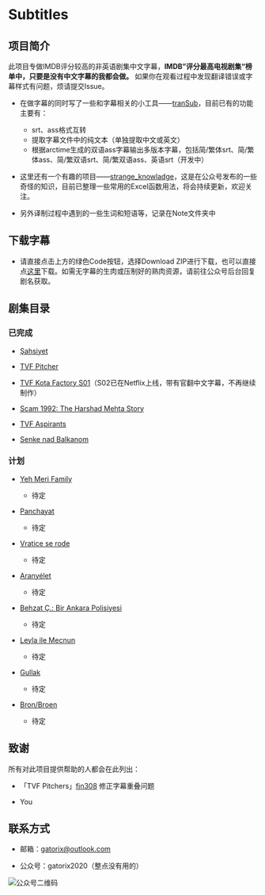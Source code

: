 # Subtitles

## 项目简介

此项目专做IMDB评分较高的非英语剧集中文字幕，**IMDB”评分最高电视剧集“榜单中，只要是没有中文字幕的我都会做。** 如果你在观看过程中发现翻译错误或字幕样式有问题，烦请提交Issue。
  
+ 在做字幕的同时写了一些和字幕相关的小工具——[tranSub](https://github.com/Gatorix/tranSub)，目前已有的功能主要有：
  + srt、ass格式互转
  + 提取字幕文件中的纯文本（单独提取中文或英文）
  + 根据arctime生成的双语ass字幕输出多版本字幕，包括简/繁体srt、简/繁体ass、简/繁双语srt、简/繁双语ass、英语srt（开发中）

+ 这里还有一个有趣的项目——[strange_knowladge](https://github.com/Gatorix/strange_knowladge)，这是在公众号发布的一些奇怪的知识，目前已整理一些常用的Excel函数用法，将会持续更新，欢迎关注。

+ 另外译制过程中遇到的一些生词和短语等，记录在Note文件夹中
  
## 下载字幕

+ 请直接点击上方的绿色Code按钮，选择Download ZIP进行下载，也可以直接点[这里](https://github.com/Gatorix/subtitles/archive/master.zip)下载。如需无字幕的生肉或压制好的熟肉资源，请前往公众号后台回复剧名获取。

## 剧集目录

### 已完成

+ [Şahsiyet](https://www.imdb.com/title/tt7920978/)

+ [TVF Pitcher](https://www.imdb.com/title/tt4742876/)
  
+ [TVF Kota Factory S01](https://www.imdb.com/title/tt9432978/)（S02已在Netflix上线，带有官翻中文字幕，不再继续制作）
  
+ [Scam 1992: The Harshad Mehta Story](https://www.imdb.com/title/tt12392504/)
  
+ [TVF Aspirants](https://www.imdb.com/title/tt14392248/)

+ [Senke nad Balkanom](https://www.imdb.com/title/tt6108262/)
  
### 计划

+ [Yeh Meri Family](https://www.imdb.com/title/tt8595766/)
  + 待定

+ [Panchayat](https://www.imdb.com/title/tt12004706/)
  + 待定

+ [Vratice se rode](https://www.imdb.com/title/tt1043822/)
  + 待定
  
+ [Aranyélet](https://www.imdb.com/title/tt5099020/)
  + 待定
  
+ [Behzat Ç.: Bir Ankara Polisiyesi](https://www.imdb.com/title/tt1795096/)
  + 待定

+ [Leyla ile Mecnun](https://www.imdb.com/title/tt1831164/)
  + 待定

+ [Gullak](https://www.imdb.com/title/tt10530900/)
  + 待定

+ [Bron/Broen](https://www.imdb.com/title/tt1733785/)
  + 待定

## 致谢

所有对此项目提供帮助的人都会在此列出：

+ 「TVF Pitchers」[fjn308](https://github.com/fjn308) 修正字幕重叠问题

+ You
  
## 联系方式

+ 邮箱：gatorix@outlook.com

+ 公众号：gatorix2020（整点没有用的）
  
![公众号二维码](https://i.loli.net/2020/12/01/kUpPoLGzT2Q9Rhu.jpg)
